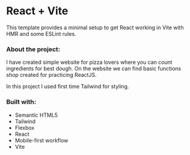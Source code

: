 # React + Vite

This template provides a minimal setup to get React working in Vite with HMR and some ESLint rules.

### About the project:

I have created simple website for pizza lovers where you can count ingredients for best dough. On the website we can find basic functions shop created for practicing ReactJS.

In this project I used first time Tailwind for styling.

### Built with:
<ul>
  <li>Semantic HTML5</li>
  <li>Tailwind</li>
  <li>Flexbox</li>
  <li>React</li>
  <li>Mobile-first workflow</li>
  <li>Vite</li>
</ul>



